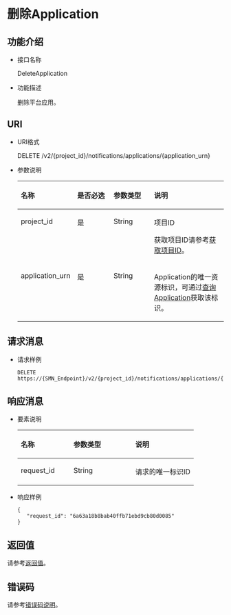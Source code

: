 # 删除Application<a name="smn_api_57003"></a>

## 功能介绍<a name="zh-cn_topic_0118694337_section64534832"></a>

-   接口名称

    DeleteApplication

-   功能描述

    删除平台应用。


## URI<a name="zh-cn_topic_0118694337_section43942582"></a>

-   URI格式

    DELETE /v2/\{project\_id\}/notifications/applications/\{application\_urn\}

-   参数说明

    <a name="zh-cn_topic_0118694337_table58711356"></a>
    <table><thead align="left"><tr id="zh-cn_topic_0118694337_row35358604"><th class="cellrowborder" valign="top" width="20.990000000000002%" id="mcps1.1.5.1.1"><p id="zh-cn_topic_0118694337_p45474671"><a name="zh-cn_topic_0118694337_p45474671"></a><a name="zh-cn_topic_0118694337_p45474671"></a>名称</p>
    </th>
    <th class="cellrowborder" valign="top" width="19.75%" id="mcps1.1.5.1.2"><p id="zh-cn_topic_0118694337_p59569743"><a name="zh-cn_topic_0118694337_p59569743"></a><a name="zh-cn_topic_0118694337_p59569743"></a>是否必选</p>
    </th>
    <th class="cellrowborder" valign="top" width="20.990000000000002%" id="mcps1.1.5.1.3"><p id="zh-cn_topic_0118694337_p60419859"><a name="zh-cn_topic_0118694337_p60419859"></a><a name="zh-cn_topic_0118694337_p60419859"></a>参数类型</p>
    </th>
    <th class="cellrowborder" valign="top" width="38.269999999999996%" id="mcps1.1.5.1.4"><p id="zh-cn_topic_0118694337_p62170404"><a name="zh-cn_topic_0118694337_p62170404"></a><a name="zh-cn_topic_0118694337_p62170404"></a>说明</p>
    </th>
    </tr>
    </thead>
    <tbody><tr id="zh-cn_topic_0118694337_row12345674"><td class="cellrowborder" valign="top" width="20.990000000000002%" headers="mcps1.1.5.1.1 "><p id="zh-cn_topic_0118694337_p60475569"><a name="zh-cn_topic_0118694337_p60475569"></a><a name="zh-cn_topic_0118694337_p60475569"></a>project_id</p>
    </td>
    <td class="cellrowborder" valign="top" width="19.75%" headers="mcps1.1.5.1.2 "><p id="zh-cn_topic_0118694337_p66682883"><a name="zh-cn_topic_0118694337_p66682883"></a><a name="zh-cn_topic_0118694337_p66682883"></a>是</p>
    </td>
    <td class="cellrowborder" valign="top" width="20.990000000000002%" headers="mcps1.1.5.1.3 "><p id="zh-cn_topic_0118694337_p32604458"><a name="zh-cn_topic_0118694337_p32604458"></a><a name="zh-cn_topic_0118694337_p32604458"></a>String</p>
    </td>
    <td class="cellrowborder" valign="top" width="38.269999999999996%" headers="mcps1.1.5.1.4 "><p id="zh-cn_topic_0118694337_p23715470"><a name="zh-cn_topic_0118694337_p23715470"></a><a name="zh-cn_topic_0118694337_p23715470"></a>项目ID</p>
    <p id="zh-cn_topic_0118694337_p12112642"><a name="zh-cn_topic_0118694337_p12112642"></a><a name="zh-cn_topic_0118694337_p12112642"></a>获取项目ID请参考<a href="获取项目ID.md">获取项目ID</a>。</p>
    </td>
    </tr>
    <tr id="zh-cn_topic_0118694337_row14152581"><td class="cellrowborder" valign="top" width="20.990000000000002%" headers="mcps1.1.5.1.1 "><p id="zh-cn_topic_0118694337_p5508440"><a name="zh-cn_topic_0118694337_p5508440"></a><a name="zh-cn_topic_0118694337_p5508440"></a>application_urn</p>
    </td>
    <td class="cellrowborder" valign="top" width="19.75%" headers="mcps1.1.5.1.2 "><p id="zh-cn_topic_0118694337_p43530475"><a name="zh-cn_topic_0118694337_p43530475"></a><a name="zh-cn_topic_0118694337_p43530475"></a>是</p>
    </td>
    <td class="cellrowborder" valign="top" width="20.990000000000002%" headers="mcps1.1.5.1.3 "><p id="zh-cn_topic_0118694337_p36307558"><a name="zh-cn_topic_0118694337_p36307558"></a><a name="zh-cn_topic_0118694337_p36307558"></a>String</p>
    </td>
    <td class="cellrowborder" valign="top" width="38.269999999999996%" headers="mcps1.1.5.1.4 "><p id="zh-cn_topic_0118694336_p25826402"><a name="zh-cn_topic_0118694336_p25826402"></a><a name="zh-cn_topic_0118694336_p25826402"></a>Application的唯一资源标识，可通过<a href="查询Application.md">查询Application</a>获取该标识。</p>
    </td>
    </tr>
    </tbody>
    </table>


## 请求消息<a name="zh-cn_topic_0118694337_section59938924"></a>

-   请求样例

    ```
    DELETE https://{SMN_Endpoint}/v2/{project_id}/notifications/applications/{application_urn}
    ```


## 响应消息<a name="zh-cn_topic_0118694337_section2579412"></a>

-   要素说明

    <a name="zh-cn_topic_0118694337_table47591197"></a>
    <table><thead align="left"><tr id="zh-cn_topic_0118694337_row62468609"><th class="cellrowborder" valign="top" width="29.872987298729875%" id="mcps1.1.4.1.1"><p id="zh-cn_topic_0118694337_p26792557"><a name="zh-cn_topic_0118694337_p26792557"></a><a name="zh-cn_topic_0118694337_p26792557"></a>名称</p>
    </th>
    <th class="cellrowborder" valign="top" width="35.063506350635066%" id="mcps1.1.4.1.2"><p id="zh-cn_topic_0118694337_p22713469"><a name="zh-cn_topic_0118694337_p22713469"></a><a name="zh-cn_topic_0118694337_p22713469"></a>参数类型</p>
    </th>
    <th class="cellrowborder" valign="top" width="35.063506350635066%" id="mcps1.1.4.1.3"><p id="zh-cn_topic_0118694337_p27851673"><a name="zh-cn_topic_0118694337_p27851673"></a><a name="zh-cn_topic_0118694337_p27851673"></a>说明</p>
    </th>
    </tr>
    </thead>
    <tbody><tr id="zh-cn_topic_0118694337_row64504088"><td class="cellrowborder" valign="top" width="29.872987298729875%" headers="mcps1.1.4.1.1 "><p id="zh-cn_topic_0118694337_p57448650"><a name="zh-cn_topic_0118694337_p57448650"></a><a name="zh-cn_topic_0118694337_p57448650"></a>request_id</p>
    </td>
    <td class="cellrowborder" valign="top" width="35.063506350635066%" headers="mcps1.1.4.1.2 "><p id="zh-cn_topic_0118694337_p22829097"><a name="zh-cn_topic_0118694337_p22829097"></a><a name="zh-cn_topic_0118694337_p22829097"></a>String</p>
    </td>
    <td class="cellrowborder" valign="top" width="35.063506350635066%" headers="mcps1.1.4.1.3 "><p id="zh-cn_topic_0118694337_p37217564"><a name="zh-cn_topic_0118694337_p37217564"></a><a name="zh-cn_topic_0118694337_p37217564"></a>请求的唯一标识ID</p>
    </td>
    </tr>
    </tbody>
    </table>

-   响应样例

    ```
    {
       "request_id": "6a63a18b8bab40ffb71ebd9cb80d0085"
    }
    ```


## 返回值<a name="section242171292113"></a>

请参考[返回值](返回值.md)。

## 错误码<a name="section73211020122511"></a>

请参考[错误码说明](错误码说明.md)。

